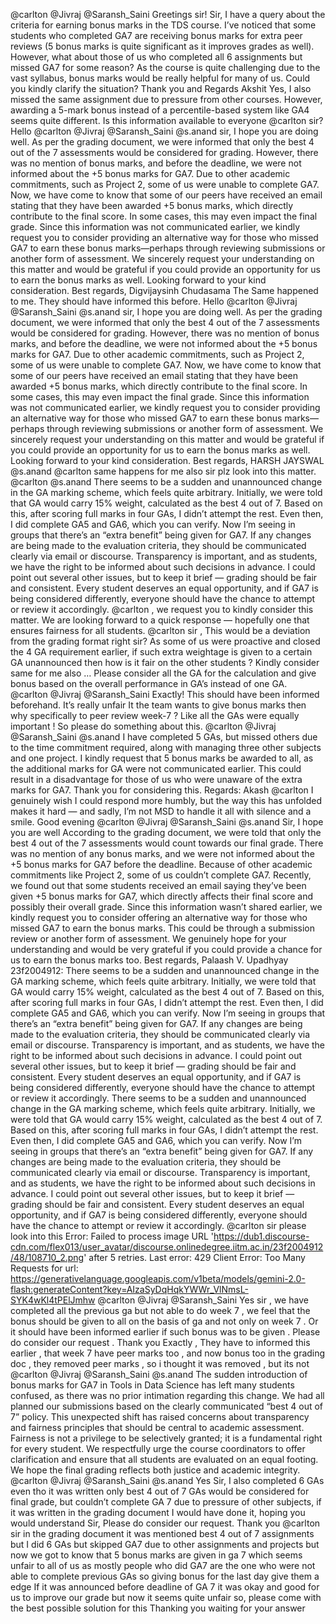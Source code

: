 @carlton @Jivraj @Saransh_Saini Greetings sir! Sir, I have a query about the criteria for earning bonus marks in the TDS course. I’ve noticed that some students who completed GA7 are receiving bonus marks for extra peer reviews (5 bonus marks is quite significant as it improves grades as well). However, what about those of us who completed all 6 assignments but missed GA7 for some reason? As the course is quite challenging due to the vast syllabus, bonus marks would be really helpful for many of us. Could you kindly clarify the situation? Thank you and Regards Akshit
Yes, I also missed the same assignment due to pressure from other courses. However, awarding a 5-mark bonus instead of a percentile-based system like GA4 seems quite different. Is this information available to everyone @carlton sir?
Hello @carlton @Jivraj @Saransh_Saini @s.anand sir, I hope you are doing well. As per the grading document, we were informed that only the best 4 out of the 7 assessments would be considered for grading. However, there was no mention of bonus marks, and before the deadline, we were not informed about the +5 bonus marks for GA7. Due to other academic commitments, such as Project 2, some of us were unable to complete GA7. Now, we have come to know that some of our peers have received an email stating that they have been awarded +5 bonus marks, which directly contribute to the final score. In some cases, this may even impact the final grade. Since this information was not communicated earlier, we kindly request you to consider providing an alternative way for those who missed GA7 to earn these bonus marks—perhaps through reviewing submissions or another form of assessment. We sincerely request your understanding on this matter and would be grateful if you could provide an opportunity for us to earn the bonus marks as well. Looking forward to your kind consideration. Best regards, Digvijaysinh Chudasama
The Same happened to me. They should have informed this before.
Hello @carlton @Jivraj @Saransh_Saini @s.anand sir, I hope you are doing well. As per the grading document, we were informed that only the best 4 out of the 7 assessments would be considered for grading. However, there was no mention of bonus marks, and before the deadline, we were not informed about the +5 bonus marks for GA7. Due to other academic commitments, such as Project 2, some of us were unable to complete GA7. Now, we have come to know that some of our peers have received an email stating that they have been awarded +5 bonus marks, which directly contribute to the final score. In some cases, this may even impact the final grade. Since this information was not communicated earlier, we kindly request you to consider providing an alternative way for those who missed GA7 to earn these bonus marks—perhaps through reviewing submissions or another form of assessment. We sincerely request your understanding on this matter and would be grateful if you could provide an opportunity for us to earn the bonus marks as well. Looking forward to your kind consideration. Best regards, HARSH JAYSWAL
@s.anand @carlton same happens for me also sir plz look into this matter.
@carlton @s.anand There seems to be a sudden and unannounced change in the GA marking scheme, which feels quite arbitrary. Initially, we were told that GA would carry 15% weight, calculated as the best 4 out of 7. Based on this, after scoring full marks in four GAs, I didn’t attempt the rest. Even then, I did complete GA5 and GA6, which you can verify. Now I’m seeing in groups that there’s an “extra benefit” being given for GA7. If any changes are being made to the evaluation criteria, they should be communicated clearly via email or discourse. Transparency is important, and as students, we have the right to be informed about such decisions in advance. I could point out several other issues, but to keep it brief — grading should be fair and consistent. Every student deserves an equal opportunity, and if GA7 is being considered differently, everyone should have the chance to attempt or review it accordingly. @carlton , we request you to kindly consider this matter. We are looking forward to a quick response — hopefully one that ensures fairness for all students.
@carlton sir , This would be a deviation from the grading format right sir? As some of us were proactive and closed the 4 GA requirement earlier, if such extra weightage is given to a certain  GA unannounced then how is it fair on the other students ? Kindly consider
same for me also … Please consider all the GA for the calculation and give bonus based on the overall performance in GA’s instead of one GA. @carlton @Jivraj @Saransh_Saini
Exactly! This should have been informed beforehand. It’s really unfair
It the team wants to give bonus marks then why specifically to peer review week-7 ? Like all the GAs were equally important ! So please do something about this.
@carlton @Jivraj @Saransh_Saini @s.anand I have completed 5 GAs, but missed others due to the time commitment required, along with managing three other subjects and one project. I kindly request that 5 bonus marks be awarded to all, as the additional marks for GA were not communicated earlier. This could result in a disadvantage for those of us who were unaware of the extra marks for GA7. Thank you for considering this. Regards: Akash
@carlton I genuinely wish I could respond more humbly, but the way this has unfolded makes it hard — and sadly, I’m not MSD to handle it all with silence and a smile.
Good evening @carlton @Jivraj @Saransh_Saini @s.anand Sir, I hope you are well According to the grading document, we were told that only the best 4 out of the 7 assessments would count towards our final grade. There was no mention of any bonus marks, and we were not informed about the +5 bonus marks for GA7 before the deadline. Because of other academic commitments like Project 2, some of us couldn’t complete GA7. Recently, we found out that some students received an email saying they’ve been given +5 bonus marks for GA7, which directly affects their final score and possibly their overall grade. Since this information wasn’t shared earlier, we kindly request you to consider offering an alternative way for those who missed GA7 to earn the bonus marks. This could be through a submission review or another form of assessment. We genuinely hope for your understanding and would be very grateful if you could provide a chance for us to earn the bonus marks too. Best regards, Palaash V. Upadhyay
23f2004912: There seems to be a sudden and unannounced change in the GA marking scheme, which feels quite arbitrary. Initially, we were told that GA would carry 15% weight, calculated as the best 4 out of 7. Based on this, after scoring full marks in four GAs, I didn’t attempt the rest. Even then, I did complete GA5 and GA6, which you can verify. Now I’m seeing in groups that there’s an “extra benefit” being given for GA7. If any changes are being made to the evaluation criteria, they should be communicated clearly via email or discourse. Transparency is important, and as students, we have the right to be informed about such decisions in advance. I could point out several other issues, but to keep it brief — grading should be fair and consistent. Every student deserves an equal opportunity, and if GA7 is being considered differently, everyone should have the chance to attempt or review it accordingly. There seems to be a sudden and unannounced change in the GA marking scheme, which feels quite arbitrary. Initially, we were told that GA would carry 15% weight, calculated as the best 4 out of 7. Based on this, after scoring full marks in four GAs, I didn’t attempt the rest. Even then, I did complete GA5 and GA6, which you can verify. Now I’m seeing in groups that there’s an “extra benefit” being given for GA7. If any changes are being made to the evaluation criteria, they should be communicated clearly via email or discourse. Transparency is important, and as students, we have the right to be informed about such decisions in advance. I could point out several other issues, but to keep it brief — grading should be fair and consistent. Every student deserves an equal opportunity, and if GA7 is being considered differently, everyone should have the chance to attempt or review it accordingly. @carlton sir please look into this
Error: Failed to process image URL 'https://dub1.discourse-cdn.com/flex013/user_avatar/discourse.onlinedegree.iitm.ac.in/23f2004912/48/108710_2.png' after 5 retries. Last error: 429 Client Error: Too Many Requests for url: https://generativelanguage.googleapis.com/v1beta/models/gemini-2.0-flash:generateContent?key=AIzaSyDqHqkYWWr_VlNmsL-SYK4wKl4tPElJmhw
@carlton @Jivraj @Saransh_Saini Yes sir , we have completed all the previous ga but not able to do week 7  , we feel that the bonus should be given to all on the basis of ga and not only on week 7 . Or it should have been informed earlier if such bonus was to be given . Please do consider our request . Thank you
Exactly , They have to informed this earlier , that week 7 have peer marks too , and now bonus too in the grading doc , they removed peer marks , so i thought it was removed , but its not
@carlton @Jivraj @Saransh_Saini @s.anand The sudden introduction of bonus marks for GA7 in Tools in Data Science has left many students confused, as there was no prior intimation regarding this change. We had all planned our submissions based on the clearly communicated “best 4 out of 7” policy. This unexpected shift has raised concerns about transparency and fairness principles that should be central to academic assessment. Fairness is not a privilege to be selectively granted; it is a fundamental right for every student. We respectfully urge the course coordinators to offer clarification and ensure that all students are evaluated on an equal footing. We hope the final grading reflects both justice and academic integrity.
@carlton @Jivraj @Saransh_Saini @s.anand Yes Sir, I also completed 6 GAs even tho it was written only best 4 out of 7 GAs would be considered for final grade, but couldn’t complete GA 7 due to pressure of other subjects, if it was written in the grading document I would have done it, hoping you would understand Sir, Please do consider our request. Thank you
@carlton sir in the grading document it was mentioned best 4 out of 7 assignments but I did 6 GAs but skipped GA7 due to other assignments and projects but now we got to know that 5 bonus marks are given in ga 7 which seems unfair to all of us as mostly people who did GA7 are the one who were not able to complete previous GAs so giving bonus for the last day give them a edge If it was announced before deadline of GA 7 it was okay and good for us to improve our grade but now it seems quite unfair so, please come with the best possible solution for this Thanking you waiting for your answer
